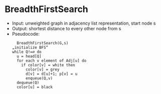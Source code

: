 # BreadthFirstSearch

- Input: unweighted graph in adjacency list representation, start node s
- Output: shortest distance to every other node from s
- Pseudocode:
  ```
	BreadthFirstSearch(G,s)
  „initialize BFS“
  while Q!=∅ do
    u = head[Q]
    for each v element of Adj[u] do
      if color[v] = white then
        color[v] = grey
        d[v] = d[u]+1; p[v] = u
        enqueue(Q,v)
    dequeue(Q)
    color[u] = black
	```
